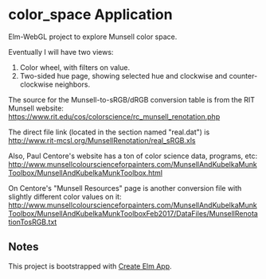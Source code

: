 # color_space Application

Elm-WebGL project to explore Munsell color space.

Eventually I will have two views:

1. Color wheel, with filters on value.
2. Two-sided hue page, showing selected hue and clockwise and counter-clockwise neighbors.

The source for the Munsell-to-sRGB/dRGB conversion table is from the RIT Munsell website:
https://www.rit.edu/cos/colorscience/rc_munsell_renotation.php

The direct file link (located in the section named "real.dat") is
http://www.rit-mcsl.org/MunsellRenotation/real_sRGB.xls

Also, Paul Centore's website has a ton of color science data, programs, etc:
http://www.munsellcolourscienceforpainters.com/MunsellAndKubelkaMunkToolbox/MunsellAndKubelkaMunkToolbox.html

On Centore's "Munsell Resources" page is another conversion file with slightly different color values on it:
http://www.munsellcolourscienceforpainters.com/MunsellAndKubelkaMunkToolbox/MunsellAndKubelkaMunkToolboxFeb2017/DataFiles/MunsellRenotationTosRGB.txt


## Notes

This project is bootstrapped with [Create Elm App](https://github.com/halfzebra/create-elm-app).
